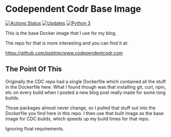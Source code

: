 # Codependent Codr Base Image

[![Actions Status](https://github.com/pzelnip/codependentcodrbase/workflows/Build%20And%20Push%20Image/badge.svg)](https://github.com/pzelnip/codependentcodrbase/actions)
[![Updates](https://pyup.io/repos/github/pzelnip/codependentcodrbase/shield.svg)](https://pyup.io/repos/github/pzelnip/codependentcodrbase/)
[![Python 3](https://pyup.io/repos/github/pzelnip/codependentcodrbase/python-3-shield.svg)](https://pyup.io/repos/github/pzelnip/codependentcodrbase/)

This is the base Docker image that I use for my blog.

The repo for that is more interesting and you can find it at:

<https://github.com/pzelnip/www.codependentcodr.com>

## The Point Of This

Originally the CDC repo had a single Dockerfile which contained
all the stuff in the Dockerfile here.  What I found though was
that installing git, curl, npm, etc on every build when I posted
a new blog post really made for some long builds.

Those packages almost never change, so I pulled that stuff out
into the Dockerfile you find here in this repo.  I then use that
built image as the base image for CDC builds, which speeds up
my build times for that repo.

Ignoring float requirements.

